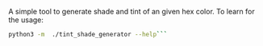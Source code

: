A simple tool to generate shade and tint of an given hex color.
To learn for the usage:
```bash
python3 -m  ./tint_shade_generator --help```
